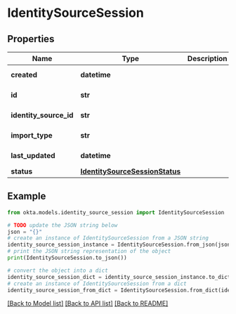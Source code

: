 # IdentitySourceSession


## Properties

Name | Type | Description | Notes
------------ | ------------- | ------------- | -------------
**created** | **datetime** |  | [optional] [readonly] 
**id** | **str** |  | [optional] [readonly] 
**identity_source_id** | **str** |  | [optional] [readonly] 
**import_type** | **str** |  | [optional] [readonly] 
**last_updated** | **datetime** |  | [optional] [readonly] 
**status** | [**IdentitySourceSessionStatus**](IdentitySourceSessionStatus.md) |  | [optional] 

## Example

```python
from okta.models.identity_source_session import IdentitySourceSession

# TODO update the JSON string below
json = "{}"
# create an instance of IdentitySourceSession from a JSON string
identity_source_session_instance = IdentitySourceSession.from_json(json)
# print the JSON string representation of the object
print(IdentitySourceSession.to_json())

# convert the object into a dict
identity_source_session_dict = identity_source_session_instance.to_dict()
# create an instance of IdentitySourceSession from a dict
identity_source_session_from_dict = IdentitySourceSession.from_dict(identity_source_session_dict)
```
[[Back to Model list]](../README.md#documentation-for-models) [[Back to API list]](../README.md#documentation-for-api-endpoints) [[Back to README]](../README.md)


